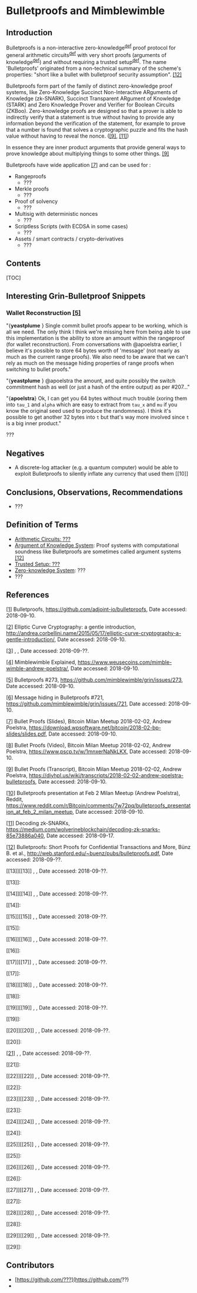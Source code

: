 # Bulletproofs and Mimblewimble

## Introduction

Bulletproofs is a non-interactive zero-knowledge<sup>[def](#zk)</sup> proof protocol for general arithmetic circuits<sup>[def](#ac)</sup> with very short proofs (arguments of knowledge<sup>[def](#afs)</sup>) and without requiring a trusted setup<sup>[def](#ts)</sup>. The name 'Bulletproofs' originated from a non-technical summary of the scheme's properties: "short like a bullet with bulletproof security assumption". [[12]][\[12\]]

Bulletproofs form part of the family of distinct zero-knowledge proof systems, like Zero-Knowledge Succinct Non-Interactive ARguments of Knowledge (zk-SNARK), Succinct Transparent ARgument of Knowledge (STARK) and Zero Knowledge Prover and Verifier for Boolean Circuits (ZKBoo).  Zero-knowledge proofs are designed so that a prover is able to indirectly verify that a statement is true without having to provide any information beyond the verification of the statement, for example to prove that a number is found that solves a cryptographic puzzle and fits the hash value without having to reveal the nonce. ([[9]][\[9\]], [[11]][\[11\]])

In essence they are inner product arguments that provide general ways to prove knowledge about multiplying things to some other things. [[9]][\[9\]]



Bulletproofs have wide application [[7]][\[7\]] and can be used for :

- Rangeproofs
  - ???
- Merkle proofs
  - ???
- Proof of solvency
  - ???
- Multisig with deterministic nonces
  - ???
- Scriptless Scripts (with ECDSA in some cases)
  - ???
- Assets / smart contracts / crypto-derivatives
  - ???



## Contents

[TOC]





## Interesting Grin-Bulletproof Snippets

### Wallet Reconstruction [[5]][\[5\]]

"{**yeastplume** } Single commit bullet proofs appear to be working, which is all we need. The only think I think we're missing here from being able to use this implementation is the ability to store an amount within the rangeproof (for wallet reconstruction). From conversations with @apoelstra earlier, I believe it's possible to store 64 bytes worth of 'message' (not nearly as much as the current range proofs). We also need to be aware that we can't rely as much on the message hiding properties of range proofs when switching to bullet proofs."

"{**yeastplume** } @apoelstra the amount, and quite possibly the switch commitment hash as well (or just a hash of the entire output) as per #207..."

"{**apoelstra**} Ok, I can get you 64 bytes without much trouble (xoring them into `tau_1` and `alpha` which are easy to extract from `tau_x` and `mu` if you know the original seed used to produce the randomness). I think it's possible to get another 32 bytes into `t` but that's way more involved since `t` is a big inner product." 

???

## Negatives

- A discrete-log attacker (e.g. a quantum computer) would be able to exploit Bulletproofs to silently inflate any currency that used them [[10]]

## Conclusions, Observations, Recommendations

- ???

## <a name="Definition_of_Terms"> </a>Definition of Terms

- <u><u>Arithmetic Circuits</u>:<a name="ac"> </a>???
- Argument of Knowledge System</u>:<a name="afs"> </a>Proof systems with computational soundness like Bulletproofs are sometimes called argument systems [[12]][\[12\]]
- <u><u>Trusted Setup</u>:<a name="ts"> </a>???
- Zero-knowledge System</u>:<a name="zk"> </a>???
- ???

## References

[[1]][\[1\]] Bulletproofs, https://github.com/adjoint-io/bulletproofs, Date accessed: 2018-09-10.

[\[1\]]: https://github.com/adjoint-io/bulletproofs "Bulletproofs"

[[2]][\[2\]] Elliptic Curve Cryptography: a gentle introduction, http://andrea.corbellini.name/2015/05/17/elliptic-curve-cryptography-a-gentle-introduction/, Date accessed: 2018-09-10.

[\[2\]]: http://andrea.corbellini.name/2015/05/17/elliptic-curve-cryptography-a-gentle-introduction "Elliptic Curve Cryptography: a gentle introduction"

[[3]][\[3\]]  ,  , Date accessed: 2018-09-??. 

[\[3\]]: ???	"???"

[[4]][\[4\]] Mimblewimble Explained, https://www.weusecoins.com/mimble-wimble-andrew-poelstra/, Date accessed: 2018-09-10.

[\[4\]]: https://www.weusecoins.com/mimble-wimble-andrew-poelstra	"Mimblewimble Explained"

[[5]][\[5\]] Bulletproofs #273, https://github.com/mimblewimble/grin/issues/273, Date  accessed: 2018-09-10.

[\[5\]]: https://github.com/mimblewimble/grin/issues/273	"Bulletproofs #273"

[[6]][\[6\]] Message hiding in Bulletproofs #721, https://github.com/mimblewimble/grin/issues/721, Date accessed: 2018-09-10.

[\[6\]]: https://github.com/mimblewimble/grin/issues/721	"Message hiding in Bulletproofs #721"

[[7]][\[7\]] Bullet Proofs (Slides), Bitcoin Milan Meetup 2018-02-02, Andrew Poelstra, https://download.wpsoftware.net/bitcoin/2018-02-bp-slides/slides.pdf, Date accessed: 2018-09-10.

[\[7\]]: https://download.wpsoftware.net/bitcoin/2018-02-bp-slides/slides.pdf "Bullet Proofs (Slides), Bitcoin Milan Meetup 2018-02-02, Andrew Poelstra"

[[8]][\[8\]] Bullet Proofs (Video), Bitcoin Milan Meetup 2018-02-02, Andrew Poelstra, https://www.pscp.tv/w/1mnxerNaNkLKX, Date accessed: 2018-09-10.

[\[8\]]: https://www.pscp.tv/w/1mnxerNaNkLKX	"Bullet Proofs (Video), Bitcoin Milan Meetup 2018-02-02, Andrew Poelstra"

[[9]][\[9\]] Bullet Proofs (Transcript), Bitcoin Milan Meetup 2018-02-02, Andrew Poelstra, https://diyhpl.us/wiki/transcripts/2018-02-02-andrew-poelstra-bulletproofs, Date accessed: 2018-09-10.

[\[9\]]: https://diyhpl.us/wiki/transcripts/2018-02-02-andrew-poelstra-bulletproofs "Bullet Proofs (Transcript), Bitcoin Milan Meetup 2018-02-02"

[[10]][\[10\]] Bulletproofs presentation at Feb 2 Milan Meetup (Andrew Poelstra), Reddit, https://www.reddit.com/r/Bitcoin/comments/7w72pq/bulletproofs_presentation_at_feb_2_milan_meetup, Date accessed: 2018-09-10.

[\[10\]]: https://www.reddit.com/r/Bitcoin/comments/7w72pq/bulletproofs_presentation_at_feb_2_milan_meetup	"Bulletproofs presentation at Feb 2 Milan Meetup (Andrew Poelstra), Reddit"

[[11]][\[11\]] Decoding zk-SNARKs, https://medium.com/wolverineblockchain/decoding-zk-snarks-85e73886a040, Date accessed: 2018-09-17.

[\[11\]]: https://medium.com/wolverineblockchain/decoding-zk-snarks-85e73886a040	"Decoding zk-SNARKs"

[[12]][\[12\]] Bulletproofs: Short Proofs for Confidential Transactions and More, Bünz B. et al., http://web.stanford.edu/~buenz/pubs/bulletproofs.pdf, Date accessed: 2018-09-??.

[\[12\]]: http://web.stanford.edu/~buenz/pubs/bulletproofs.pdf	"Bulletproofs: Short Proofs for Confidential Transactions and More, Bünz B. et al"

[[13]][\[13\]] , , Date accessed: 2018-09-??.

[\[13\]]: 

[[14]][\[14\]] , , Date accessed: 2018-09-??.

[\[14\]]: 

[[15]][\[15\]] , , Date accessed: 2018-09-??.

[\[15\]]: 

[[16]][\[16\]] , , Date accessed: 2018-09-??.

[\[16\]]: 

[[17]][\[17\]] , , Date accessed: 2018-09-??.

[\[17\]]: 

[[18]][\[18\]] , , Date accessed: 2018-09-??.

[\[18\]]: 

[[19]][\[19\]] , , Date accessed: 2018-09-??.

[\[19\]]: 

[[20]][\[20\]] , , Date accessed: 2018-09-??.

[\[20\]]: 

[[21]][\[2\]] , , Date accessed: 2018-09-??.

[\[21\]]: 

[[22]][\[22\]] , , Date accessed: 2018-09-??.

[\[22\]]: 

[[23]][\[23\]] , , Date accessed: 2018-09-??.

[\[23\]]: 

[[24]][\[24\]] , , Date accessed: 2018-09-??.

[\[24\]]: 

[[25]][\[25\]] , , Date accessed: 2018-09-??.

[\[25\]]: 

[[26]][\[26\]] , , Date accessed: 2018-09-??.

[\[26\]]: 

[[27]][\[27\]] , , Date accessed: 2018-09-??.

[\[27\]]: 

[[28]][\[28\]] , , Date accessed: 2018-09-??.

[\[28\]]: 

[[29]][\[29\]] , , Date accessed: 2018-09-??.

[\[29\]]: 

## Contributors

- [https://github.com/???](https://github.com/??)
- 